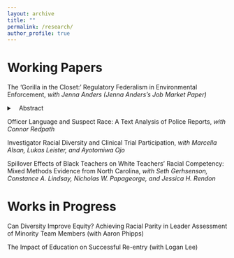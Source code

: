 ```yaml
---
layout: archive
title: ""
permalink: /research/
author_profile: true
---
```


Working Papers
======

The ‘Gorilla in the Closet:’ Regulatory Federalism in Environmental Enforcement, *with Jenna Anders (Jenna Anders’s Job Market Paper)* 
<details>
 <summary>&nbsp;&nbsp;&nbsp;Abstract</summary>
 Will be posted soon.
</details>

Officer Language and Suspect Race: A Text Analysis of Police Reports, *with Connor Redpath*

Investigator Racial Diversity and Clinical Trial Participation, *with Marcella Alsan, Lukas Leister, and Ayotomiwa Ojo*

Spillover Effects of Black Teachers on White Teachers’ Racial Competency: Mixed Methods Evidence from North Carolina, *with Seth Gerhsenson, Constance A. Lindsay, Nicholas W. Papageorge, and Jessica H. Rendon*


Works in Progress
======

Can Diversity Improve Equity? Achieving Racial Parity in Leader Assessment of Minority Team Members (with Aaron Phipps)

The Impact of Education on Successful Re-entry (with Logan Lee)
